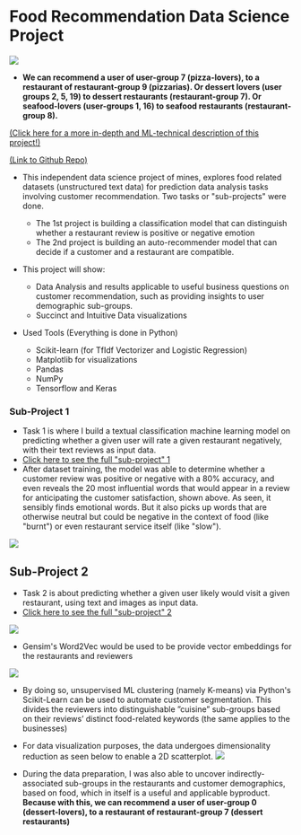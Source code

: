 # Food Recommendation Data Science Project

![](images/images_food_recommendation/foodcluster.png) 
* **We can recommend a user of user-group 7 (pizza-lovers), to a restaurant of restaurant-group 9 (pizzarias). Or dessert lovers (user groups 2, 5, 19) to dessert restaurants (restaurant-group 7). Or seafood-lovers (user-groups 1, 16) to seafood restaurants (restaurant-group 8).**

[(Click here for a more in-depth and ML-technical description of this project!)](/food_recommendation_technical.md)

[(Link to Github Repo)](https://github.com/benduong2001/Food-Recommendation)

* This independent data science project of mines, explores food related datasets (unstructured text data) for prediction data analysis tasks involving customer recommendation. Two tasks or "sub-projects" were done.
    * The 1st project is building a classification model that can distinguish whether a restaurant review is positive or negative emotion
    * The 2nd project is building an auto-recommender model that can decide if a customer and a restaurant are compatible.
* This project will show:
   * Data Analysis and results applicable to useful business questions on customer recommendation, such as providing insights to user demographic sub-groups.
   * Succinct and Intuitive Data visualizations

* Used Tools (Everything is done in Python)
  * Scikit-learn (for TfIdf Vectorizer and Logistic Regression)
  * Matplotlib for visualizations
  * Pandas
  * NumPy
  * Tensorflow and Keras

### Sub-Project 1

* Task 1 is where I build a textual classification machine learning model on predicting whether a given user will rate a given restaurant negatively, with their text reviews as input data.
* [Click here to see the full "sub-project" 1](https://benduong2001.github.io/food_recommendation_part1.html)
* After dataset training, the model was able to determine whether a customer review was positive or negative with a 80% accuracy, and even reveals the 20 most influential words that would appear in a review for anticipating the customer satisfaction, shown above. As seen, it sensibly finds emotional words. But it also picks up words that are otherwise neutral but could be negative in the context of food (like "burnt") or even restaurant service itself (like "slow").

![](images/images_food_recommendation/food_sentiment_coefficients.png) 

## Sub-Project 2

* Task 2 is about predicting whether a given user likely would visit a given restaurant, using text and images as input data.
* [Click here to see the full "sub-project" 2](https://benduong2001.github.io/food_recommendation_part2.html)

![](images/images_food_recommendation/model_architecture.png) 

* Gensim's Word2Vec would be used to be provide vector embeddings for the restaurants and reviewers

![](images/images_food_recommendation/food_word_arithmetic.png) 

* By doing so, unsupervised ML clustering (namely K-means) via Python's Scikit-Learn can be used to automate customer segmentation. This divides the reviewers into distinguishable ”cuisine” sub-groups based on their reviews’ distinct food-related keywords (the same applies to the businesses)
* For data visualization purposes, the data undergoes dimensionality reduction as seen below to enable a 2D scatterplot.
![](images/images_food_recommendation/keywords_users_business.png) 

* During the data preparation, I was also able to uncover indirectly-associated sub-groups in the restaurants and customer demographics, based on food, which in itself is a useful and applicable byproduct. **Because with this, we can recommend a user of user-group 0 (dessert-lovers), to a restaurant of restaurant-group 7 (dessert restaurants)**
